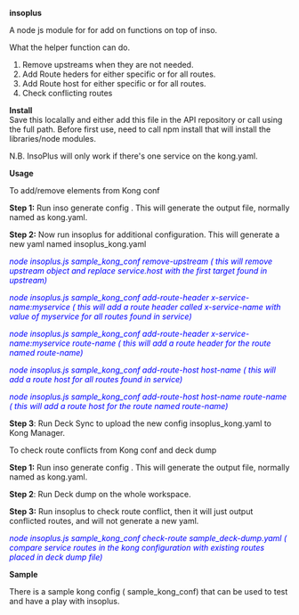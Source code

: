**insoplus**

A node js module for for add on functions on top of inso.

What the helper function can do.

1. Remove upstreams when they are not needed.
2. Add Route heders for either specific or for all routes.
3. Add Route host for either specific or for all routes. 
4. Check conflicting routes

**Install**  
Save this localally and either add this file in the API repository or call using the full path.
Before first use, need to call npm install that will install the libraries/node modules.

N.B. InsoPlus will only work if there's one service on the kong.yaml.

**Usage**

To add/remove elements from Kong conf

**Step 1:** Run inso generate config . This will generate the output file, normally named as kong.yaml.

**Step 2:** Now run insoplus for additional configuration. This will generate a new yaml named insoplus_kong.yaml

<span style="color:blue">

<i>

node insoplus.js sample_kong_conf remove-upstream ( this will remove upstream object and replace service.host with the first target found in upstream)  

node insoplus.js sample_kong_conf add-route-header x-service-name:myservice ( this will add a route header called x-service-name with value of myservice for all routes found in service)  

node insoplus.js sample_kong_conf add-route-header x-service-name:myservice route-name  ( this will add a route header for the route named route-name)  

node insoplus.js sample_kong_conf add-route-host host-name ( this will add a route host for all routes found in service)  

node insoplus.js sample_kong_conf add-route-host host-name route-name ( this will add a route host for the route named route-name)  

</i>

</span>

**Step 3**: Run Deck Sync to upload the new config insoplus_kong.yaml to Kong Manager.

To check route conflicts from Kong conf and deck dump

**Step 1:** Run inso generate config . This will generate the output file, normally named as kong.yaml.

**Step 2**: Run Deck dump on the whole workspace.

**Step 3:** Run insoplus to check route conflict, then it will just output conflicted routes, and will not generate a new yaml.

<span style="color:blue">

<i>

node insoplus.js sample_kong_conf check-route sample_deck-dump.yaml ( compare service routes in the kong configuration with existing routes placed in deck dump file)
</i>

</span>

**Sample**

There is a sample kong config ( sample_kong_conf) that can be used to test and have a play with insoplus.




